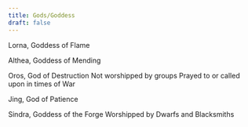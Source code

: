 ```yaml
---
title: Gods/Goddess
draft: false
---
```

Lorna, Goddess of Flame
	

Althea, Goddess of Mending
	

Oros, God of Destruction
	Not worshipped by groups
	Prayed to or called upon in times of War

Jing, God of Patience
	

Sindra, Goddess of the Forge
	Worshipped by Dwarfs and Blacksmiths


